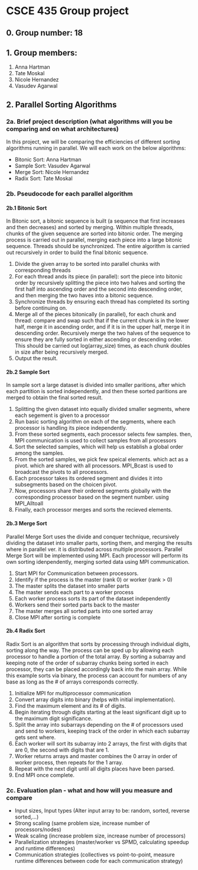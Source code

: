 # CSCE 435 Group project

## 0. Group number: 18

## 1. Group members:

1. Anna Hartman
2. Tate Moskal
3. Nicole Hernandez
4. Vasudev Agarwal

## 2. Parallel Sorting Algorithms 

### 2a. Brief project description (what algorithms will you be comparing and on what architectures)
In this project, we will be comparing the efficiencies of different sorting algorithms running in parallel. We will each work on the below algorithms: 
- Bitonic Sort: Anna Hartman
- Sample Sort: Vasudev Agarwal
- Merge Sort: Nicole Hernandez
- Radix Sort: Tate Moskal

### 2b. Pseudocode for each parallel algorithm

#### 2b.1 Bitonic Sort
In Bitonic sort, a bitonic sequence is built (a sequence that first increases and then decreases) and sorted by merging. Within multiple threads, chunks of the given sequence are sorted into bitonic order. The merging process is carried out in parallel, merging each piece into a large bitonic sequence. Threads should be synchronized. The entire algorithm is carried out recursively in order to build the final bitonic sequence. 

1. Divide the given array to be sorted into parallel chunks with corresponding threads
2. For each thread ands its piece (in parallel): sort the piece into bitonic order by recursively splitting the piece into two halves and sorting the first half into ascending order and the second into descending order, and then merging the two haves into a bitonic sequence.
3. Synchronize threads by ensuring each thread has completed its sorting before continuing on.
4. Merge all of the pieces bitonically (in parallel), for each chunk and thread: compare and swap such that if the current chunk is in the lower half, merge it in ascending order, and if it is in the upper half, merge it in descending order. Recursively merge the two halves of the sequence to ensure they are fully sorted in either ascending or descending order. This should be carried out log(array_size) times, as each chunk doubles in size after being recursively merged. 
5. Output the result. 

#### 2b.2 Sample Sort

In sample sort a large dataset is divided into smaller paritions,
after which each partition is sorted independently, and then these
sorted paritions are merged to obtain the final sorted result.

1. Splitting the given dataset into equally divided smaller
   segments, where each segement is given to a processor
2. Run basic sorting algorithm on each of the segments,
   where each processor is handling its piece independently.
3. From these sorted segments, each processor selects
   few samples. then, MPI communication is used to collect samples from all processors
4. Sort the selected samples, which will help us establish a
   global order among the samples.
5. From the sorted samples, we pick few speical elements. which act
   as a pivot. which are shared with all processors. MPI_Bcast is used to broadcast the pivots to all processors.
6. Each processor takes its ordered segment and divides it into
   subsegments based on the choicen pivot.
7. Now, processors share their ordered segments globally with the
   corresponding processor based on the segment number. using MPI_Alltoall
8. Finally, each processor merges and sorts the recieved elements.

#### 2b.3 Merge Sort
Parallel Merge Sort uses the divide and conquer technique, recursively dividing the dataset into smaller parts, sorting them, and merging the results where in parallel ver. it is distributed across multiple processors. Parallel Merge Sort will be implemented using MPI. Each processor will perform its own sorting idenpendently, merging sorted data using MPI communication.

1. Start MPI for Communication between processors.
2. Identify if the process is the master (rank 0) or worker (rank > 0)
3. The master splits the dataset into smaller parts
4. The master sends each part to a worker process
5. Each worker process sorts its part of the dataset independently
6. Workers send their sorted parts back to the master
7. The master merges all sorted parts into one sorted array
8. Close MPI after sorting is complete

#### 2b.4 Radix Sort
Radix Sort is an algorithm that sorts by processing through individual digits, sorting along the way. The process can be sped up by allowing each processor to handle a portion of the total array. By sorting a subarray and keeping note of the order of subarray chunks being sorted in each processor, they can be placed accordingly back into the main array. While this example sorts via binary, the process can account for numbers of any base as long as the # of arrays corresponds correctly.

1. Initialize MPI for multiprocessor communication
2. Convert array digits into binary (helps with initial implementation).
3. Find the maximum element and its # of digits.
5. Begin iterating through digits starting at the least significant digit up to the maximum digit significance.
7. Split the array into subarrays depending on the # of processors used and send to workers,
   keeping track of the order in which each subarray gets sent where.
9. Each worker will sort its subarray into 2 arrays, the first with digits that are 0, the second with digits that are 1.
10. Worker returns arrays and master combines the 0 array in order of worker process, then repeats for the 1 array.
11. Repeat with the next digit until all digits places have been parsed.
12. End MPI once complete.
   
### 2c. Evaluation plan - what and how will you measure and compare

- Input sizes, Input types (Alter input array to be: random, sorted, reverse sorted,...)
- Strong scaling (same problem size, increase number of processors/nodes)
- Weak scaling (increase problem size, increase number of processors)
- Parallelization strategies (master/worker vs SPMD, calculating speedup and runtime differences)
- Communication strategies (collectives vs point-to-point, measure runtime differences between code for each communication strategy)
